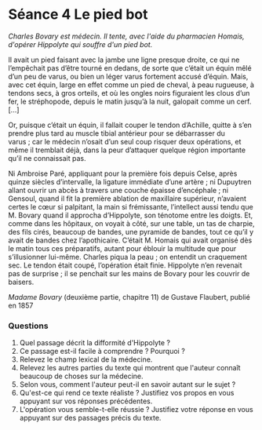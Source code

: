 # Séance 4 Le pied bot
_Charles Bovary est médecin. Il tente, avec l'aide du pharmacien Homais, d'opérer Hippolyte qui souffre d'un pied bot._

Il avait un pied faisant avec la jambe une ligne presque droite, ce qui ne l’empêchait pas d’être tourné en dedans, de sorte que c’était un équin mêlé d’un peu de varus, ou bien un léger varus fortement accusé d’équin. Mais, avec cet équin, large en effet comme un pied de cheval, à peau rugueuse, à tendons secs, à gros orteils, et où les ongles noirs figuraient les clous d’un fer, le stréphopode, depuis le matin jusqu’à la nuit, galopait comme un cerf. [...]

Or, puisque c’était un équin, il fallait couper le tendon d’Achille, quitte à s’en prendre plus tard au muscle tibial antérieur pour se débarrasser du varus ; car le médecin n’osait d’un seul coup risquer deux opérations, et même il tremblait déjà, dans la peur d’attaquer quelque région importante qu’il ne connaissait pas.

Ni Ambroise Paré, appliquant pour la première fois depuis Celse, après quinze siècles d’intervalle, la ligature immédiate d’une artère ; ni Dupuytren allant ouvrir un abcès à travers une couche épaisse d’encéphale ; ni Gensoul, quand il fit la première ablation de maxillaire supérieur, n’avaient certes le cœur si palpitant, la main si frémissante, l’intellect aussi tendu que M. Bovary quand il approcha d’Hippolyte, son ténotome entre les doigts. Et, comme dans les hôpitaux, on voyait à côté, sur une table, un tas de charpie, des fils cirés, beaucoup de bandes, une pyramide de bandes, tout ce qu’il y avait de bandes chez l’apothicaire. C’était M. Homais qui avait organisé dès le matin tous ces préparatifs, autant pour éblouir la multitude que pour s’illusionner lui-même. Charles piqua la peau ; on entendit un craquement sec. Le tendon était coupé, l’opération était finie. Hippolyte n’en revenait pas de surprise ; il se penchait sur les mains de Bovary pour les couvrir de baisers.


_Madame Bovary_ (deuxième partie, chapitre 11) de Gustave Flaubert, publié en 1857

### Questions
1. Quel passage décrit la difformité d'Hippolyte ?
2. Ce passage est-il facile à comprendre ? Pourquoi ?
3. Relevez le champ lexical de la médecine.
4. Relevez les autres parties du texte qui montrent que l'auteur connaît beaucoup de choses sur la médecine.
5. Selon vous, comment l'auteur peut-il en savoir autant sur le sujet ?
6. Qu'est-ce qui rend ce texte réaliste ? Justifiez vos propos en vous appuyant sur vos réponses précédentes.
7. L'opération vous semble-t-elle réussie ? Justifiez votre réponse en vous appuyant sur des passages précis du texte.